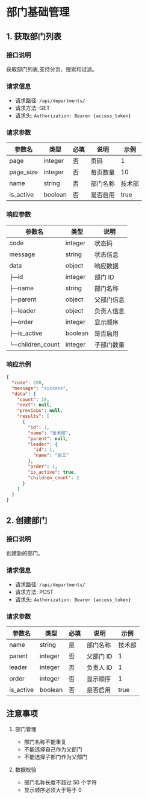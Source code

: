 # 部门基础管理

## 1. 获取部门列表

### 接口说明

获取部门列表,支持分页、搜索和过滤。

### 请求信息

- 请求路径: `/api/departments/`
- 请求方法: GET
- 请求头: `Authorization: Bearer {access_token}`

### 请求参数

| 参数名    | 类型    | 必填 | 说明     | 示例   |
| --------- | ------- | ---- | -------- | ------ |
| page      | integer | 否   | 页码     | 1      |
| page_size | integer | 否   | 每页数量 | 10     |
| name      | string  | 否   | 部门名称 | 技术部 |
| is_active | boolean | 否   | 是否启用 | true   |

### 响应参数

| 参数名           | 类型    | 说明       |
| ---------------- | ------- | ---------- |
| code             | integer | 状态码     |
| message          | string  | 状态信息   |
| data             | object  | 响应数据   |
| ├─id             | integer | 部门 ID    |
| ├─name           | string  | 部门名称   |
| ├─parent         | object  | 父部门信息 |
| ├─leader         | object  | 负责人信息 |
| ├─order          | integer | 显示顺序   |
| ├─is_active      | boolean | 是否启用   |
| └─children_count | integer | 子部门数量 |

### 响应示例

```json
{
  "code": 200,
  "message": "success",
  "data": {
    "count": 10,
    "next": null,
    "previous": null,
    "results": [
      {
        "id": 1,
        "name": "技术部",
        "parent": null,
        "leader": {
          "id": 1,
          "name": "张三"
        },
        "order": 1,
        "is_active": true,
        "children_count": 2
      }
    ]
  }
}
```

## 2. 创建部门

### 接口说明

创建新的部门。

### 请求信息

- 请求路径: `/api/departments/`
- 请求方法: POST
- 请求头: `Authorization: Bearer {access_token}`

### 请求参数

| 参数名    | 类型    | 必填 | 说明      | 示例   |
| --------- | ------- | ---- | --------- | ------ |
| name      | string  | 是   | 部门名称  | 技术部 |
| parent    | integer | 否   | 父部门 ID | 1      |
| leader    | integer | 否   | 负责人 ID | 1      |
| order     | integer | 否   | 显示顺序  | 1      |
| is_active | boolean | 否   | 是否启用  | true   |

## 注意事项

1. 部门管理

   - 部门名称不能重复
   - 不能选择自己作为父部门
   - 不能选择子部门作为父部门

2. 数据校验
   - 部门名称长度不超过 50 个字符
   - 显示顺序必须大于等于 0
